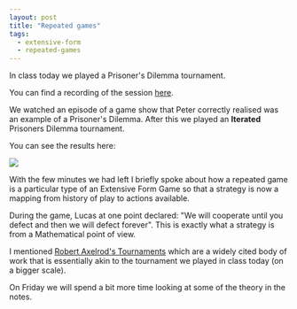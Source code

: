 ```yaml
---
layout: post
title: "Repeated games"
tags:
  - extensive-form
  - repeated-games
---
```


In class today we played a Prisoner's Dilemma tournament.

You can find a recording of the session [here](https://cardiff.cloud.panopto.eu/Panopto/Pages/Viewer.aspx?id=89328fe4-decd-4d92-b8b0-b37000b5da7d).

We watched an episode of a game show that Peter correctly realised was an
example of a Prisoner's Dilemma. After this we played an **Iterated** Prisoners
Dilemma tournament.

You can see the results here:

![]({{site.baseurl}}/assets/2025-2026/boards/2029-10-13/main.jpg)

With the few minutes we had left I briefly spoke about how a repeated game is a
particular type of an Extensive Form Game so that a strategy is now a mapping
from history of play to actions available.

During the game, Lucas at one point declared: "We will cooperate until you defect and then we
will defect forever". This is exactly what a strategy is from a Mathematical
point of view.

I mentioned [Robert Axelrod's Tournaments](https://vknight.org/gtb/main-6/#sec-axelrods-tournaments) which are a widely cited body of
work that is essentially akin to the tournament we played in class today (on a bigger scale).

On Friday we will spend a bit more time looking at some of the theory in the
notes.
